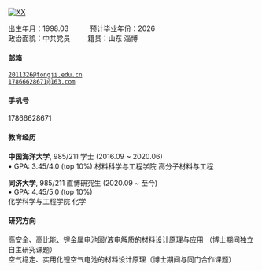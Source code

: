 [![XX](https://img.shields.io/badge/XX-github-blue?logo=github)](https://github.com/XX)

出生年月：1998.03 $~~~~~~~~~$ 预计毕业年份：2026  
政治面貌：中共党员 $~~~~~~~$ 籍贯：山东 淄博
#### 邮箱  
<code>2011326@tongji.edu.cn</code>  
<code>17866628671@163.com</code>
#### 手机号  
17866628671
#### 教育经历  
**中国海洋大学**, 985/211 学士 (2016.09 ~ 2020.06)  
• GPA: 3.45/4.0 (top 10%)
材料科学与工程学院 高分子材料与工程


**同济大学**, 985/211 直博研究生 (2020.09 ~ 至今)  
• GPA: 4.45/5.0 (top 10%)  
化学科学与工程学院 化学

#### 研究方向  
高安全、高比能、锂金属电池固/液电解质的材料设计原理与应用 （博士期间独立自主研究课题）  
空气稳定、实用化锂空气电池的材料设计原理（博士期间与同门合作课题）
